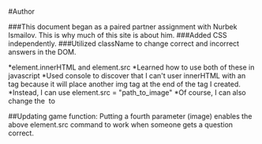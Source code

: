 #Author

###This document began as a paired partner assignment with Nurbek Ismailov. This is why much of this site is about him.
###Added CSS independently.
###Utilized className to change correct and incorrect answers in the DOM.

*element.innerHTML and element.src
 *Learned how to use both of these in javascript
 *Used console to discover that I can't user innerHTML with an <img> tag because it will place another img tag at the end of the tag I created.
 *Instead, I can use element.src = "path_to_image"
 *Of course, I can also change the <img> to  <p>

 ##Updating game function:
 Putting a fourth parameter (image) enables the above element.src command to work when someone gets a question correct.

 
